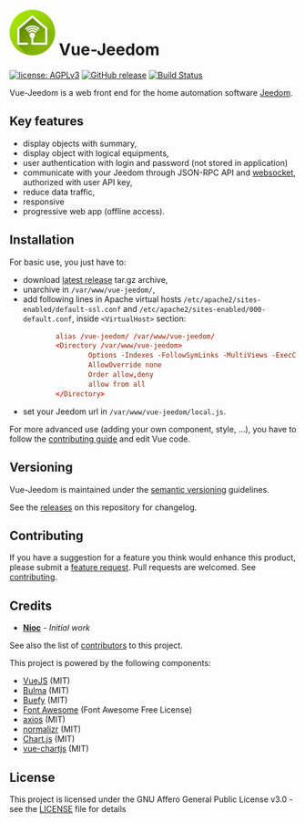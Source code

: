 # ![](/docs/icon.png) Vue-Jeedom

[![license: AGPLv3](https://img.shields.io/badge/license-AGPLv3-blue.svg)](https://www.gnu.org/licenses/agpl-3.0)
[![GitHub release](https://img.shields.io/github/release/nioc/vue-jeedom.svg)](https://github.com/nioc/vue-jeedom/releases/latest)
[![Build Status](https://travis-ci.org/nioc/vue-jeedom.svg?branch=master)](https://travis-ci.org/nioc/vue-jeedom)

Vue-Jeedom is a web front end for the home automation software [Jeedom](https://www.jeedom.com).

## Key features
-    display objects with summary,
-    display object with logical equipments,
-    user authentication with login and password (not stored in application)
-    communicate with your Jeedom through JSON-RPC API and [websocket](https://github.com/nioc/jeedom-websocket), authorized with user API key,
-    reduce data traffic,
-    responsive
-    progressive web app (offline access).

## Installation

For basic use, you just have to:
-    download [latest release](https://github.com/nioc/vue-jeedom/releases/latest) tar.gz archive,
-    unarchive in `/var/www/vue-jeedom/`,
-    add following lines in Apache virtual hosts `/etc/apache2/sites-enabled/default-ssl.conf` and `/etc/apache2/sites-enabled/000-default.conf`, inside `<VirtualHost>` section:
      ``` conf
              alias /vue-jeedom/ /var/www/vue-jeedom/
              <Directory /var/www/vue-jeedom>
                      Options -Indexes -FollowSymLinks -MultiViews -ExecCGI
                      AllowOverride none
                      Order allow,deny
                      allow from all
              </Directory>
      ```
-   set your Jeedom url in `/var/www/vue-jeedom/local.js`.

For more advanced use (adding your own component, style, ...), you have to follow the [contributing guide](CONTRIBUTING.md) and edit Vue code.

## Versioning

Vue-Jeedom is maintained under the [semantic versioning](https://semver.org/) guidelines.

See the [releases](https://github.com/nioc/vue-jeedom/releases) on this repository for changelog.

## Contributing

If you have a suggestion for a feature you think would enhance this product, please submit a [feature request](https://github.com/nioc/vue-jeedom/issues/new?labels=enhancement&template=feature_request.md).
Pull requests are welcomed. See [contributing](CONTRIBUTING.md).

## Credits

* **[Nioc](https://github.com/nioc/)** - *Initial work*

See also the list of [contributors](https://github.com/nioc/vue-jeedom/contributors) to this project.

This project is powered by the following components:
- [VueJS](https://vuejs.org/) (MIT)
- [Bulma](https://bulma.io/) (MIT)
- [Buefy](https://buefy.github.io) (MIT)
- [Font Awesome](https://github.com/FortAwesome/Font-Awesome/) (Font Awesome Free License)
- [axios](https://github.com/axios/axios ) (MIT)
- [normalizr](https://github.com/paularmstrong/normalizr) (MIT)
- [Chart.js](https://www.chartjs.org/) (MIT)
- [vue-chartjs](https://vue-chartjs.org/) (MIT)

## License

This project is licensed under the GNU Affero General Public License v3.0 - see the [LICENSE](LICENSE.md) file for details
